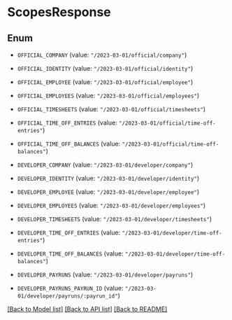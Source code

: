 # ScopesResponse

## Enum


* `OFFICIAL_COMPANY` (value: `"/2023-03-01/official/company"`)

* `OFFICIAL_IDENTITY` (value: `"/2023-03-01/official/identity"`)

* `OFFICIAL_EMPLOYEE` (value: `"/2023-03-01/official/employee"`)

* `OFFICIAL_EMPLOYEES` (value: `"/2023-03-01/official/employees"`)

* `OFFICIAL_TIMESHEETS` (value: `"/2023-03-01/official/timesheets"`)

* `OFFICIAL_TIME_OFF_ENTRIES` (value: `"/2023-03-01/official/time-off-entries"`)

* `OFFICIAL_TIME_OFF_BALANCES` (value: `"/2023-03-01/official/time-off-balances"`)

* `DEVELOPER_COMPANY` (value: `"/2023-03-01/developer/company"`)

* `DEVELOPER_IDENTITY` (value: `"/2023-03-01/developer/identity"`)

* `DEVELOPER_EMPLOYEE` (value: `"/2023-03-01/developer/employee"`)

* `DEVELOPER_EMPLOYEES` (value: `"/2023-03-01/developer/employees"`)

* `DEVELOPER_TIMESHEETS` (value: `"/2023-03-01/developer/timesheets"`)

* `DEVELOPER_TIME_OFF_ENTRIES` (value: `"/2023-03-01/developer/time-off-entries"`)

* `DEVELOPER_TIME_OFF_BALANCES` (value: `"/2023-03-01/developer/time-off-balances"`)

* `DEVELOPER_PAYRUNS` (value: `"/2023-03-01/developer/payruns"`)

* `DEVELOPER_PAYRUNS_PAYRUN_ID` (value: `"/2023-03-01/developer/payruns/:payrun_id"`)


[[Back to Model list]](../README.md#documentation-for-models) [[Back to API list]](../README.md#documentation-for-api-endpoints) [[Back to README]](../README.md)


